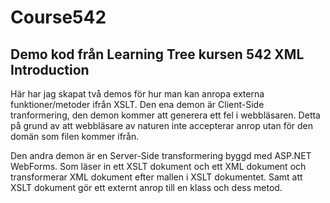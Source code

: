 # Course542
## Demo kod från Learning Tree kursen 542 XML Introduction
Här har jag skapat två demos för hur man kan anropa externa funktioner/metoder ifrån XSLT.
Den ena demon är Client-Side tranformering, den demon kommer att generera ett fel i webbläsaren.
Detta på grund av att webbläsare av naturen inte accepterar anrop utan för den domän som filen kommer ifrån.

Den andra demon är en Server-Side transformering byggd med ASP.NET WebForms. Som läser in ett XSLT dokument och ett XML dokument
och transformerar XML dokument efter mallen i XSLT dokumentet. Samt att XSLT dokument gör ett externt anrop till en klass och dess metod.
